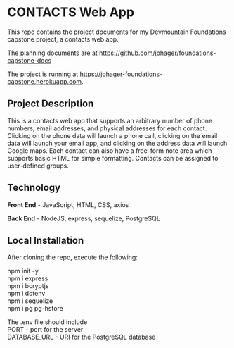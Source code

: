 # CONTACTS Web App

This repo contains the project documents for my Devmountain Foundations capstone project, a contacts web app.

The planning documents are at https://github.com/johager/foundations-capstone-docs

The project is running at https://johager-foundations-capstone.herokuapp.com.

## Project Description
This is a contacts web app that supports an arbitrary number of phone numbers, email addresses, and physical addresses for each contact. Clicking on the phone data will launch a phone call, clicking on the email data will launch your email app, and clicking on the address data will launch Google maps. Each contact can also have a free-form note area which supports basic HTML for simple formatting. Contacts can be assigned to user-defined groups.

## Technology

__Front End__ - JavaScript, HTML, CSS, axios

__Back End__ - NodeJS, express, sequelize, PostgreSQL

## Local Installation

After cloning the repo, execute the following:

npm init -y  
npm i express  
npm i bcryptjs  
npm i dotenv  
npm i sequelize  
npm i pg pg-hstore  

The .env file should include  
PORT - port for the server  
DATABASE_URL - URI for the PostgreSQL database  